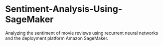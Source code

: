# Sentiment-Analysis-Using-SageMaker
Analyzing the sentiment of movie reviews using recurrent neural networks and the deployment platform Amazon SageMaker.
